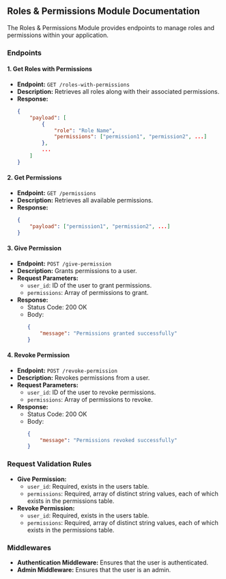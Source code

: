 ## Roles & Permissions Module Documentation

The Roles & Permissions Module provides endpoints to manage roles and permissions within your application.

### Endpoints

#### 1. Get Roles with Permissions

- **Endpoint:** `GET /roles-with-permissions`
- **Description:** Retrieves all roles along with their associated permissions.
- **Response:**
  ```json
  {
      "payload": [
          {
              "role": "Role Name",
              "permissions": ["permission1", "permission2", ...]
          },
          ...
      ]
  }
  ```

#### 2. Get Permissions

- **Endpoint:** `GET /permissions`
- **Description:** Retrieves all available permissions.
- **Response:**
  ```json
  {
      "payload": ["permission1", "permission2", ...]
  }
  ```

#### 3. Give Permission

- **Endpoint:** `POST /give-permission`
- **Description:** Grants permissions to a user.
- **Request Parameters:**
  - `user_id`: ID of the user to grant permissions.
  - `permissions`: Array of permissions to grant.
- **Response:**
  - Status Code: 200 OK
  - Body:
    ```json
    {
        "message": "Permissions granted successfully"
    }
    ```

#### 4. Revoke Permission

- **Endpoint:** `POST /revoke-permission`
- **Description:** Revokes permissions from a user.
- **Request Parameters:**
  - `user_id`: ID of the user to revoke permissions.
  - `permissions`: Array of permissions to revoke.
- **Response:**
  - Status Code: 200 OK
  - Body:
    ```json
    {
        "message": "Permissions revoked successfully"
    }
    ```

### Request Validation Rules

- **Give Permission:**
  - `user_id`: Required, exists in the users table.
  - `permissions`: Required, array of distinct string values, each of which exists in the permissions table.
- **Revoke Permission:**
  - `user_id`: Required, exists in the users table.
  - `permissions`: Required, array of distinct string values, each of which exists in the permissions table.

### Middlewares

- **Authentication Middleware:** Ensures that the user is authenticated.
- **Admin Middleware:** Ensures that the user is an admin.

